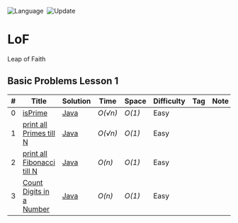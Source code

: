 ![Language](https://img.shields.io/badge/language-Java-orange.svg)&nbsp;
![Update](https://img.shields.io/badge/update-weekly-green.svg)&nbsp;
# LoF
Leap of Faith
## Basic Problems Lesson 1
|  #  | Title           |  Solution       |  Time           | Space           | Difficulty    | Tag          | Note| 
|-----|---------------- | --------------- | --------------- | --------------- | ------------- |--------------|-----|
0 | [isPrime]() | [Java](./Getting%20Started/isPrime.java)    | _O(√n)_       |  _O(1)_        | Easy         |||
1 | [print all Primes till N]() | [Java](./Getting%20Started/allPrimesTillN.java)    | _O(√n)_       |  _O(1)_        | Easy         |||
2 | [print all Fibonacci till N]() | [Java](./Getting%20Started/fibonacciTillN.java)    | _O(n)_       |  _O(1)_        | Easy         |||
3 | [Count Digits in a Number]() | [Java](./Getting%20Started/countDigits.java)    | _O(n)_       |  _O(1)_        | Easy         |||

